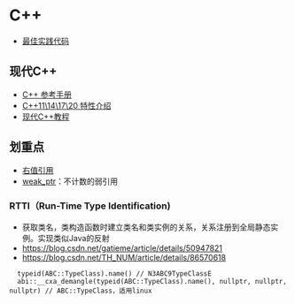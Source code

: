 # C++
* [最佳实践代码](https://github.com/andrewwang79/cpp.practice.git)

## 现代C++
* [C++ 参考手册](https://zh.cppreference.com/)
* [C++11\14\17\20 特性介绍](https://www.jianshu.com/p/8c4952e9edec)
* [现代C++教程](https://changkun.de/modern-cpp/zh-cn/00-preface/)

## 划重点
* [右值引用](https://changkun.de/modern-cpp/zh-cn/03-runtime/index.html#3-3-%E5%8F%B3%E5%80%BC%E5%BC%95%E7%94%A8)
* [weak_ptr](https://blog.csdn.net/c_base_jin/article/details/79440999)：不计数的弱引用

### RTTI（Run-Time Type Identification)
* 获取类名，类构造函数时建立类名和类实例的关系，关系注册到全局静态实例。实现类似Java的反射
* https://blog.csdn.net/gatieme/article/details/50947821
* https://blog.csdn.net/TH_NUM/article/details/86570618

```
  typeid(ABC::TypeClass).name() // N3ABC9TypeClassE
  abi::__cxa_demangle(typeid(ABC::TypeClass).name(), nullptr, nullptr, nullptr) // ABC::TypeClass，适用linux
```
